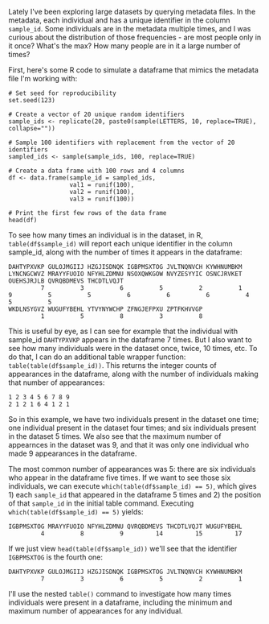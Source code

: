 Lately I've been exploring large datasets by querying metadata files. In the metadata, each individual and has a unique identifier in the column `sample_id`. Some individuals are in the metadata multiple times, and I was curious about the distribution of those frequencies - are most people only in it once? What's the max? How many people are in it a large number of times? 

First, here's some R code to simulate a dataframe that mimics the metadata file I'm working with: 

```
# Set seed for reproducibility
set.seed(123)

# Create a vector of 20 unique random identifiers
sample_ids <- replicate(20, paste0(sample(LETTERS, 10, replace=TRUE), collapse=""))

# Sample 100 identifiers with replacement from the vector of 20 identifiers
sampled_ids <- sample(sample_ids, 100, replace=TRUE)

# Create a data frame with 100 rows and 4 columns
df <- data.frame(sample_id = sampled_ids,
                 val1 = runif(100),
                 val2 = runif(100),
                 val3 = runif(100))

# Print the first few rows of the data frame
head(df)
```

To see how many times an individual is in the dataset, in R, `table(df$sample_id)` will report each unique identifier in the column sample_id, along with the number of times it appears in the dataframe: 

```
DAHTYPXVKP GULOJMGIIJ HZGJISDNQK IGBPMSXTOG JVLTNQNVCH KYWHNUMBKM LYNCNGCWVZ MRAYYFUOIO NFYHLZDMNU NSOXQWKGOW NVYZESYYIC OSNCJRVKET OUEHSJRJLB QVRQBDMEVS THCDTLVQJT 
         7          3          6          5          2          1          9          5          5          6          6          6          4          5          5 
WKDLNSYGVZ WUGUFYBEHL YTVYNYWCHP ZFNGJEFPXU ZPTFKHVVGP 
         1          5          8          3          8 
```

This is useful by eye, as I can see for example that the individual with sample_id `DAHTYPXVKP` appears in the dataframe 7 times. But I also want to see how many individuals were in the dataset once, twice, 10 times, etc. To do that, I can do an additional table wrapper function: `table(table(df$sample_id))`. This returns the integer counts of appearances in the dataframe, along with the number of individuals making that number of appearances: 

```
1 2 3 4 5 6 7 8 9 
2 1 2 1 6 4 1 2 1 
```

So in this example, we have two individuals present in the dataset one time; one individual present in the dataset four times; and six individuals present in the dataset 5 times. We also see that the maximum number of appearnces in the dataset was 9, and that it was only one individual who made 9 appearances in the dataframe. 

The most common number of appearances was 5: there are six individuals who appear in the dataframe five times. If we want to see those six individuals, we can execute `which(table(df$sample_id) == 5)`, which gives 1) each `sample_id` that appeared in the dataframe 5 times and 2) the position of that `sample_id` in the initial table command. Executing `which(table(df$sample_id) == 5)` yields: 
```
IGBPMSXTOG MRAYYFUOIO NFYHLZDMNU QVRQBDMEVS THCDTLVQJT WUGUFYBEHL 
         4          8          9         14         15         17 
```

If we just view `head(table(df$sample_id))` we'll see that the identifier `IGBPMSXTOG` is the fourth one: 
```
DAHTYPXVKP GULOJMGIIJ HZGJISDNQK IGBPMSXTOG JVLTNQNVCH KYWHNUMBKM 
         7          3          6          5          2          1
```

I'll use the nested `table()` command to investigate how many times individuals were present in a dataframe, including the minimum and maximum number of appearances for any individual. 
